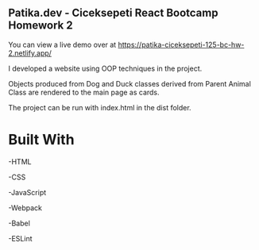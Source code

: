 ## Patika.dev - Ciceksepeti React Bootcamp Homework 2

You can view a live demo over at https://patika-ciceksepeti-125-bc-hw-2.netlify.app/

I developed a website using OOP techniques in the project.

Objects produced from Dog and Duck classes derived from Parent Animal Class are rendered to the main page as cards.

The project can be run with index.html in the dist folder.

# Built With

-HTML

-CSS

-JavaScript

-Webpack

-Babel

-ESLint
